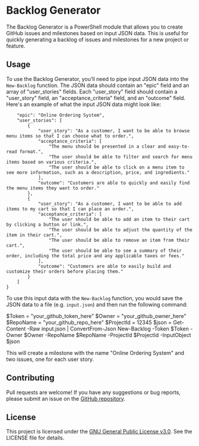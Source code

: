 # Backlog Generator

The Backlog Generator is a PowerShell module that allows you to create GitHub issues and milestones based on input JSON data. This is useful for quickly generating a backlog of issues and milestones for a new project or feature.

## Usage

To use the Backlog Generator, you'll need to pipe input JSON data into the `New-Backlog` function. The JSON data should contain an "epic" field and an array of "user_stories" fields. Each "user_story" field should contain a "user_story" field, an "acceptance_criteria" field, and an "outcome" field. Here's an example of what the input JSON data might look like:

```{
    "epic": "Online Ordering System",
    "user_stories": [
        {
            "user_story": "As a customer, I want to be able to browse menu items so that I can choose what to order.",
            "acceptance_criteria": [
                "The menu should be presented in a clear and easy-to-read format.",
                "The user should be able to filter and search for menu items based on various criteria.",
                "The user should be able to click on a menu item to see more information, such as a description, price, and ingredients."
            ],
            "outcome": "Customers are able to quickly and easily find the menu items they want to order."
        },
        {
            "user_story": "As a customer, I want to be able to add items to my cart so that I can place an order.",
            "acceptance_criteria": [
                "The user should be able to add an item to their cart by clicking a button or link.",
                "The user should be able to adjust the quantity of the item in their cart.",
                "The user should be able to remove an item from their cart.",
                "The user should be able to see a summary of their order, including the total price and any applicable taxes or fees."
            ],
            "outcome": "Customers are able to easily build and customize their orders before placing them."
        }
    ]
}
```

To use this input data with the `New-Backlog` function, you would save the JSON data to a file (e.g. `input.json`) and then run the following command:

$Token = "your_github_token_here"
$Owner = "your_github_owner_here"
$RepoName = "your_github_repo_here"
$ProjectId = 12345
$json = Get-Content -Raw input.json | ConvertFrom-Json
New-Backlog -Token $Token -Owner $Owner -RepoName $RepoName -ProjectId $ProjectId -InputObject $json


This will create a milestone with the name "Online Ordering System" and two issues, one for each user story.

## Contributing

Pull requests are welcome! If you have any suggestions or bug reports, please submit an issue on the [GitHub repository](https://github.com/your_username/your_repo).

## License

This project is licensed under the [GNU General Public License v3.0](https://www.gnu.org/licenses/gpl-3.0.en.html). See the LICENSE file for details.
